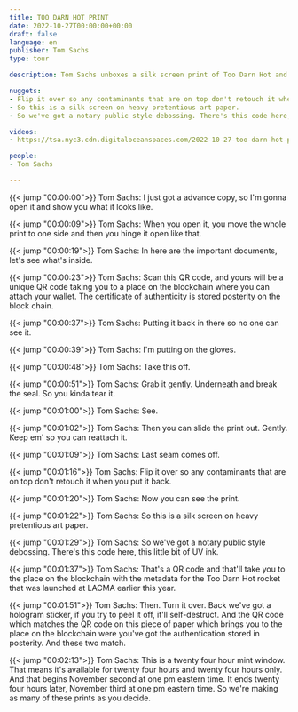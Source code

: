 ```yaml
---
title: TOO DARN HOT PRINT
date: 2022-10-27T00:00:00+00:00
draft: false
language: en
publisher: Tom Sachs
type: tour

description: Tom Sachs unboxes a silk screen print of Too Darn Hot and tours the inbuilt authentication systems.

nuggets:
- Flip it over so any contaminants that are on top don't retouch it when you put it back.
- So this is a silk screen on heavy pretentious art paper. 
- So we've got a notary public style debossing. There's this code here, this little bit of UV ink. 

videos:
- https://tsa.nyc3.cdn.digitaloceanspaces.com/2022-10-27-too-darn-hot-print.mp4

people:
- Tom Sachs

---
```


{{< jump "00:00:00">}} Tom Sachs: I just got a advance copy, so I'm gonna open it and show you what it looks like.

{{< jump "00:00:09">}} Tom Sachs: When you open it, you move the whole print to one side and then you hinge it open like that. 

{{< jump "00:00:19">}} Tom Sachs: In here are the important documents, let's see what's inside. 

{{< jump "00:00:23">}} Tom Sachs: Scan this QR code, and yours will be a unique QR code taking you to a place on the blockchain where you can attach your wallet. The certificate of authenticity is stored posterity on the block chain.

{{< jump "00:00:37">}} Tom Sachs: Putting it back in there so no one can see it. 

{{< jump "00:00:39">}} Tom Sachs: I'm putting on the gloves.

{{< jump "00:00:48">}} Tom Sachs: Take this off.

{{< jump "00:00:51">}} Tom Sachs: Grab it gently. Underneath and break the seal. So you kinda tear it.

{{< jump "00:01:00">}} Tom Sachs: See.

{{< jump "00:01:02">}} Tom Sachs: Then you can slide the print out. Gently. Keep em' so you can reattach it. 

{{< jump "00:01:09">}} Tom Sachs: Last seam comes off.

{{< jump "00:01:16">}} Tom Sachs: Flip it over so any contaminants that are on top don't retouch it when you put it back.

{{< jump "00:01:20">}} Tom Sachs: Now you can see the print.

{{< jump "00:01:22">}} Tom Sachs: So this is a silk screen on heavy pretentious art paper. 

{{< jump "00:01:29">}} Tom Sachs: So we've got a notary public style debossing. There's this code here, this little bit of UV ink. 

{{< jump "00:01:37">}} Tom Sachs: That's a QR code and that'll take you to the place on the blockchain with the metadata for the Too Darn Hot rocket that was launched at LACMA earlier this year. 

{{< jump "00:01:51">}} Tom Sachs: Then. Turn it over. Back we've got a hologram sticker, if you try to peel it off, it'll self-destruct. And the QR code which matches the QR code on this piece of paper which brings you to the place on the blockchain were you've got the authentication stored in posterity. And these two match.

{{< jump "00:02:13">}} Tom Sachs: This is a twenty four hour mint window. That means it's available for twenty four hours and twenty four hours only. And that begins November second at one pm eastern time. It ends twenty four hours later, November third at one pm eastern time. So we're making as many of these prints as you decide. 


